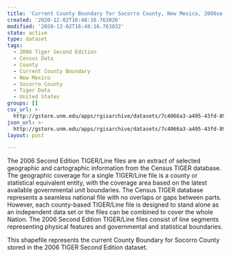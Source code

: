 ```yaml
---
title: 'Current County Boundary for Socorro County, New Mexico, 2006se TIGER'
created: '2020-12-02T16:48:16.763026'
modified: '2020-12-02T16:48:16.763032'
state: active
type: dataset
tags:
  - 2006 Tiger Second Edition
  - Census Data
  - County
  - Current County Boundary
  - New Mexico
  - Socorro County
  - Tiger Data
  - United States
groups: []
csv_url: >-
  http://gstore.unm.edu/apps/rgisarchive/datasets/7c4066a3-a495-43fd-8980-c020f8a28df9/tgr2006se_soco_ctycu.derived.csv
json_url: >-
  http://gstore.unm.edu/apps/rgisarchive/datasets/7c4066a3-a495-43fd-8980-c020f8a28df9/tgr2006se_soco_ctycu.derived.json
layout: post

---
```

The 2006 Second Edition TIGER/Line files are an extract of selected geographic and cartographic information from the Census TIGER database.  The geographic coverage for a single TIGER/Line file is a county or statistical equivalent entity, with the coverage area based on the latest available governmental unit boundaries. The Census TIGER database represents a seamless national file with no overlaps or gaps between parts.  However, each county-based TIGER/Line file is designed to stand alone as an independent data set or the files can be combined to cover the whole Nation.  The 2006 Second Edition  TIGER/Line files consist of line segments representing physical features and governmental and statistical boundaries.  

This shapefile represents the current County Boundary for Socorro County stored in the 2006 TIGER Second Edition dataset.

